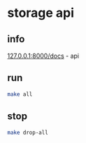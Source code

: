 # storage api

## info

[127.0.0.1:8000/docs](http://127.0.0.1:8000/docs) - api

## run

```bash
make all
```

## stop

```bash
make drop-all
```
